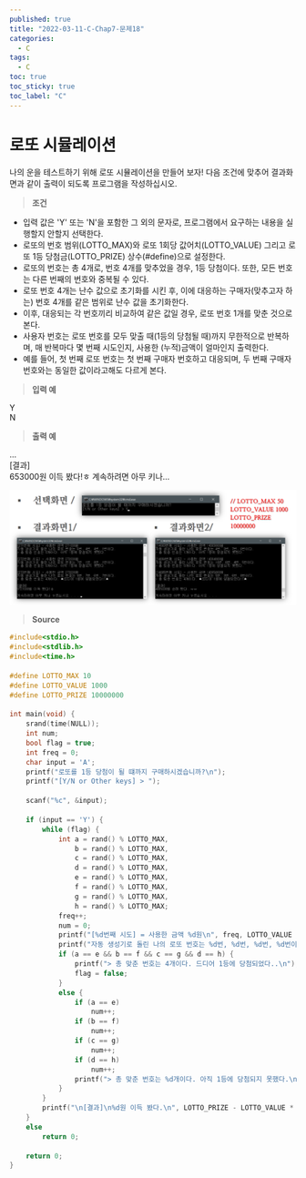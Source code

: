 ```yaml
---
published: true
title: "2022-03-11-C-Chap7-문제18"
categories:
  - C
tags:
  - C
toc: true
toc_sticky: true
toc_label: "C"
---
```


# 로또 시뮬레이션

나의 운을 테스트하기 위해 로또 시뮬레이션을 만들어 보자! 다음 조건에 맞추어 결과화면과 같이 출력이 되도록 프로그램을 작성하십시오.

> **조건**

- 입력 값은 'Y' 또는 'N'을 포함한 그 외의 문자로, 프로그램에서 요구하는 내용을 실행할지 안할지 선택한다.
- 로또의 번호 범위(LOTTO_MAX)와 로또 1회당 값어치(LOTTO_VALUE) 그리고 로또 1등 당첨금(LOTTO_PRIZE) 상수(#define)으로 설정한다.
- 로또의 번호는 총 4개로, 번호 4개를 맞추었을 경우, 1등 당첨이다. 또한, 모든 번호는 다른 번째의 번호와 중복될 수 있다.
- 로또 번호 4개는 난수 값으로 초기화를 시킨 후, 이에 대응하는 구매자(맞추고자 하는) 번호 4개를 같은 범위로 난수 값을 초기화한다.
- 이후, 대응되는 각 번호끼리 비교하여 같은 값일 경우, 로또 번호 1개를 맞춘 것으로 본다.
- 사용자 번호는 로또 번호를 모두 맞출 때(1등의 당첨될 때)까지 무한적으로 반복하며, 매 반복마다 몇 번째 시도인지, 사용한 (누적)금액이 얼마인지 출력한다.
- 예를 들어, 첫 번째 로또 번호는 첫 번째 구매자 번호하고 대응되며, 두 번째 구매자 번호와는 동일한 값이라고해도 다르게 본다.

> **입력 예**

Y  
N

> **출력 예**

...  
[결과]  
653000원 이득 봤다!ㅎ
계속하려면 아무 키나...

![image](https://github.com/222SeungHyun/222SeungHyun.github.io/blob/master/_images/%EA%B8%B0%EC%B4%88%ED%94%84%EB%A1%9C%EA%B7%B8%EB%9E%98%EB%B0%8D%207%EC%9E%A5%20%EC%8B%A4%EC%8A%B5-%EB%AC%B8%EC%A0%9C18.png?raw=true)

> **Source**

```C++
#include<stdio.h>
#include<stdlib.h>
#include<time.h>

#define LOTTO_MAX 10
#define LOTTO_VALUE 1000
#define LOTTO_PRIZE 10000000

int main(void) {
	srand(time(NULL));
	int num;
	bool flag = true;
	int freq = 0;
	char input = 'A';
	printf("로또를 1등 당첨이 될 떄까지 구매하시겠습니까?\n");
	printf("[Y/N or Other keys] > ");

	scanf("%c", &input);

	if (input == 'Y') {
		while (flag) {
			int a = rand() % LOTTO_MAX,
				b = rand() % LOTTO_MAX,
				c = rand() % LOTTO_MAX,
				d = rand() % LOTTO_MAX,
				e = rand() % LOTTO_MAX,
				f = rand() % LOTTO_MAX,
				g = rand() % LOTTO_MAX,
				h = rand() % LOTTO_MAX;
			freq++;
			num = 0;
			printf("[%d번째 시도] = 사용한 금액 %d원\n", freq, LOTTO_VALUE * freq);
			printf("자동 생성기로 돌린 나의 로또 번호는 %d번, %d번, %d번, %d번이다.\n", a, b, c, d);
			if (a == e && b == f && c == g && d == h) {
				printf("> 총 맞춘 번호는 4개이다. 드디어 1등에 당첨되었다..\n");
				flag = false;
			}
			else {
				if (a == e)
					num++;
				if (b == f)
					num++;
				if (c == g)
					num++;
				if (d == h)
					num++;
				printf("> 총 맞춘 번호는 %d개이다. 아직 1등에 당첨되지 못했다.\n", num);
			}
		}
		printf("\n[결과]\n%d원 이득 봤다.\n", LOTTO_PRIZE - LOTTO_VALUE * freq);
	}
	else
		return 0;

	return 0;
}
```
